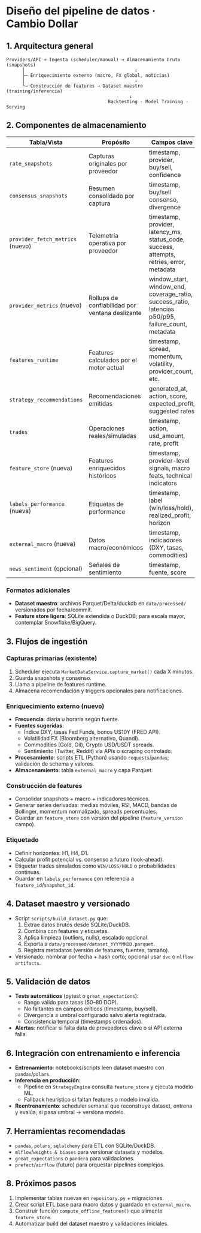 # Diseño del pipeline de datos · Cambio Dollar

## 1. Arquitectura general

```
Providers/API → Ingesta (scheduler/manual) → Almacenamiento bruto (snapshots)
      │                                         ↓
      ├─ Enriquecimiento externo (macro, FX global, noticias)
      │                                         ↓
      └→ Construcción de features → Dataset maestro (training/inferencia)
                                              ↓
                                      Backtesting · Model Training · Serving
```

## 2. Componentes de almacenamiento

| Tabla/Vista | Propósito | Campos clave | Fuente |
|-------------|-----------|--------------|--------|
| `rate_snapshots` | Capturas originales por proveedor | timestamp, provider, buy/sell, confidence | `MarketDataService.capture_market()` |
| `consensus_snapshots` | Resumen consolidado por captura | timestamp, buy/sell consenso, divergence | Calculado tras captura |
| `provider_fetch_metrics` (nuevo) | Telemetría operativa por proveedor | timestamp, provider, latency_ms, status_code, success, attempts, retries, error, metadata | `MarketDataService.capture_market()` |
| `provider_metrics` (nuevo) | Rollups de confiabilidad por ventana deslizante | window_start, window_end, coverage_ratio, success_ratio, latencias p50/p95, failure_count, metadata | `ProviderReliabilityAggregator.compute_and_store()` |
| `features_runtime` | Features calculados por el motor actual | timestamp, spread, momentum, volatility, provider_count, etc. | `MarketFeatureBuilder.compute()` |
| `strategy_recommendations` | Recomendaciones emitidas | generated_at, action, score, expected_profit, suggested rates | `StrategyEngine.save_recommendation()` |
| `trades` | Operaciones reales/simuladas | timestamp, action, usd_amount, rate, profit | CLI/API trade |
| `feature_store` (nueva) | Features enriquecidos históricos | timestamp, provider-level signals, macro feats, technical indicators | ETL nocturna/scheduler |
| `labels_performance` (nueva) | Etiquetas de performance | timestamp, label (win/loss/hold), realized_profit, horizon | Post-backtest o paper trading |
| `external_macro` (nueva) | Datos macro/económicos | timestamp, indicadores (DXY, tasas, commodities) | API externas (e.g. FRED, AlphaVantage) |
| `news_sentiment` (opcional) | Señales de sentimiento | timestamp, fuente, score | NLP sobre RSS/Twitter |

### Formatos adicionales
- **Dataset maestro**: archivos Parquet/Delta/duckdb en `data/processed/` versionados por fecha/commit.  
- **Feature store ligera**: SQLite extendida o DuckDB; para escala mayor, contemplar Snowflake/BigQuery.

## 3. Flujos de ingestión

### Capturas primarias (existente)
1. Scheduler ejecuta `MarketDataService.capture_market()` cada X minutos.
2. Guarda snapshots y consenso.
3. Llama a pipeline de features runtime.
4. Almacena recomendación y triggers opcionales para notificaciones.

### Enriquecimiento externo (nuevo)
- **Frecuencia**: diaria u horaria según fuente.
- **Fuentes sugeridas**:
  - Índice DXY, tasas Fed Funds, bonos US10Y (FRED API).
  - Volatilidad FX (Bloomberg alternativo, Quandl).
  - Commodities (Gold, Oil), Crypto USD/USDT spreads.
  - Sentimiento (Twitter, Reddit) vía APIs o scraping controlado.
- **Procesamiento**: scripts ETL (Python) usando `requests`/`pandas`; validación de schema y valores.
- **Almacenamiento**: tabla `external_macro` y capa Parquet.

### Construcción de features
- Consolidar snapshots + macro + indicadores técnicos.  
- Generar series derivadas: medias móviles, RSI, MACD, bandas de Bollinger, momentum normalizado, spreads percentuales.  
- Guardar en `feature_store` con versión del pipeline (`feature_version` campo).

### Etiquetado
- Definir horizontes: H1, H4, D1.  
- Calcular profit potencial vs. consenso a futuro (look-ahead).  
- Etiquetar trades simulados como `WIN/LOSS/HOLD` o probabilidades continuas.
- Guardar en `labels_performance` con referencia a `feature_id`/`snapshot_id`.

## 4. Dataset maestro y versionado
- Script `scripts/build_dataset.py` que:
  1. Extrae datos brutos desde SQLite/DuckDB.
  2. Combina con features y etiquetas.
  3. Aplica limpieza (outliers, nulls), escalado opcional.
  4. Exporta a `data/processed/dataset_YYYYMMDD.parquet`.
  5. Registra metadatos (versión de features, fuentes, tamaño).
- Versionado: nombrar por fecha + hash corto; opcional usar `dvc` o `mlflow artifacts`.

## 5. Validación de datos
- **Tests automáticos** (pytest o `great_expectations`):
  - Rango válido para tasas (50–80 DOP).  
  - No faltantes en campos críticos (timestamp, buy/sell).  
  - Divergencia ≤ umbral configurado salvo alerta registrada.  
  - Consistencia temporal (timestamps ordenados).
- **Alertas**: notificar si falta data de proveedores clave o si API externa falla.

## 6. Integración con entrenamiento e inferencia
- **Entrenamiento**: notebooks/scripts leen dataset maestro con `pandas`/`polars`.  
- **Inferencia en producción**: 
  - Pipeline en `StrategyEngine` consulta `feature_store` y ejecuta modelo ML.  
  - Fallback heurístico si faltan features o modelo invalida.
- **Reentrenamiento**: scheduler semanal que reconstruye dataset, entrena y evalúa; si pasa umbral → versiona modelo.

## 7. Herramientas recomendadas
- `pandas`, `polars`, `sqlalchemy` para ETL con SQLite/DuckDB.  
- `mlflow`/`weights & biases` para versionar datasets y modelos.  
- `great_expectations` o `pandera` para validaciones.  
- `prefect`/`airflow` (futuro) para orquestar pipelines complejos.

## 8. Próximos pasos
1. Implementar tablas nuevas en `repository.py` + migraciones.  
2. Crear script ETL base para macro datos y guardado en `external_macro`.  
3. Construir función `compute_offline_features()` que alimente `feature_store`.  
4. Automatizar build del dataset maestro y validaciones iniciales.
